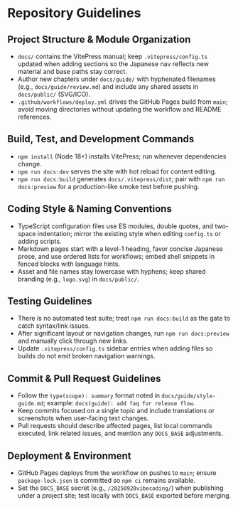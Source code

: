 # Repository Guidelines

## Project Structure & Module Organization
- `docs/` contains the VitePress manual; keep `.vitepress/config.ts` updated when adding sections so the Japanese nav reflects new material and base paths stay correct.
- Author new chapters under `docs/guide/` with hyphenated filenames (e.g., `docs/guide/review.md`) and include any shared assets in `docs/public/` (SVG/ICO).
- `.github/workflows/deploy.yml` drives the GitHub Pages build from `main`; avoid moving directories without updating the workflow and README references.

## Build, Test, and Development Commands
- `npm install` (Node 18+) installs VitePress; run whenever dependencies change.
- `npm run docs:dev` serves the site with hot reload for content editing.
- `npm run docs:build` generates `docs/.vitepress/dist`; pair with `npm run docs:preview` for a production-like smoke test before pushing.

## Coding Style & Naming Conventions
- TypeScript configuration files use ES modules, double quotes, and two-space indentation; mirror the existing style when editing `config.ts` or adding scripts.
- Markdown pages start with a level-1 heading, favor concise Japanese prose, and use ordered lists for workflows; embed shell snippets in fenced blocks with language hints.
- Asset and file names stay lowercase with hyphens; keep shared branding (e.g., `logo.svg`) in `docs/public/`.

## Testing Guidelines
- There is no automated test suite; treat `npm run docs:build` as the gate to catch syntax/link issues.
- After significant layout or navigation changes, run `npm run docs:preview` and manually click through new links.
- Update `.vitepress/config.ts` sidebar entries when adding files so builds do not emit broken navigation warnings.

## Commit & Pull Request Guidelines
- Follow the `type(scope): summary` format noted in `docs/guide/style-guide.md`; example: `docs(guide): add faq for release flow`.
- Keep commits focused on a single topic and include translations or screenshots when user-facing text changes.
- Pull requests should describe affected pages, list local commands executed, link related issues, and mention any `DOCS_BASE` adjustments.

## Deployment & Environment
- GitHub Pages deploys from the workflow on pushes to `main`; ensure `package-lock.json` is committed so `npm ci` remains available.
- Set the `DOCS_BASE` secret (e.g., `/20250928vibecoding/`) when publishing under a project site; test locally with `DOCS_BASE` exported before merging.
